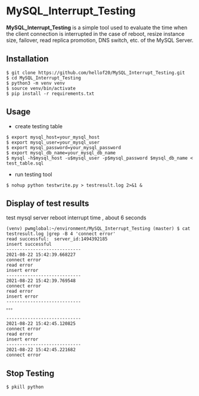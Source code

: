 # MySQL_Interrupt_Testing
**MySQL_Interrupt_Testing** is a simple tool used to evaluate the time when the client connection is interrupted in the case of reboot, resize instance size, failover, read replica promotion, DNS switch, etc. of the MySQL Server.

## Installation
```
$ git clone https://github.com/hellof20/MySQL_Interrupt_Testing.git
$ cd MySQL_Interrupt_Testing
$ python3 -m venv venv
$ source venv/bin/activate
$ pip install -r requirements.txt
```

## Usage
- create testing table
```
$ export mysql_host=your_mysql_host
$ export mysql_user=your_mysql_user
$ export mysql_password=your_mysql_password
$ export mysql_db_name=your_mysql_db_name
$ mysql -h$mysql_host -u$mysql_user -p$mysql_password $mysql_db_name < test_table.sql
```

- run testing tool
```
$ nohup python testwrite.py > testresult.log 2>&1 &
```
## Display of test results

test mysql server reboot interrupt time , about 6 seconds

```
(venv) pwmglobal:~/environment/MySQL_Interrupt_Testing (master) $ cat testresult.log |grep -B 4 'connect error'                                                     
read successful:  server_id:1494392185
insert successful
----------------------------
2021-08-22 15:42:39.668227
connect error
read error
insert error
----------------------------
2021-08-22 15:42:39.769548
connect error
read error
insert error
----------------------------
。。。

----------------------------
2021-08-22 15:42:45.120825
connect error
read error
insert error
----------------------------
2021-08-22 15:42:45.221682
connect error
```

## Stop Testing
```
$ pkill python
```
